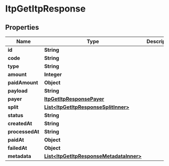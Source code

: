 

# ItpGetItpResponse


## Properties

| Name | Type | Description | Notes |
|------------ | ------------- | ------------- | -------------|
|**id** | **String** |  |  [optional] |
|**code** | **String** |  |  [optional] |
|**type** | **String** |  |  [optional] |
|**amount** | **Integer** |  |  [optional] |
|**paidAmount** | **Object** |  |  [optional] |
|**payload** | **String** |  |  [optional] |
|**payer** | [**ItpGetItpResponsePayer**](ItpGetItpResponsePayer.md) |  |  [optional] |
|**split** | [**List&lt;ItpGetItpResponseSplitInner&gt;**](ItpGetItpResponseSplitInner.md) |  |  [optional] |
|**status** | **String** |  |  [optional] |
|**createdAt** | **String** |  |  [optional] |
|**processedAt** | **String** |  |  [optional] |
|**paidAt** | **Object** |  |  [optional] |
|**failedAt** | **Object** |  |  [optional] |
|**metadata** | [**List&lt;ItpGetItpResponseMetadataInner&gt;**](ItpGetItpResponseMetadataInner.md) |  |  [optional] |




